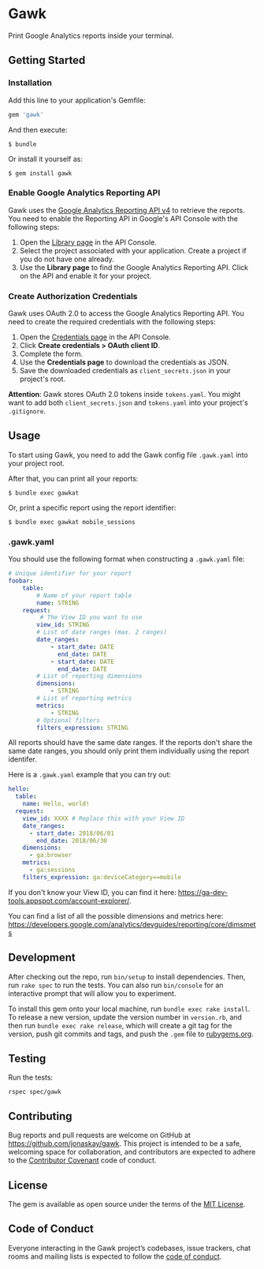 # Gawk

Print Google Analytics reports inside your terminal.

## Getting Started

### Installation

Add this line to your application's Gemfile:

```ruby
gem 'gawk'
```

And then execute:

    $ bundle

Or install it yourself as:

    $ gem install gawk

### Enable Google Analytics Reporting API

Gawk uses the [Google Analytics Reporting API v4](https://developers.google.com/analytics/devguides/reporting/core/v4/) to retrieve the reports. You need to enable the Reporting API in Google's API Console with the following steps:

1. Open the [Library page](https://console.developers.google.com/apis/library) in the API Console.
2. Select the project associated with your application. Create a project if you do not have one already.
3. Use the **Library page** to find the Google Analytics Reporting API. Click on the API and enable it for your project.

### Create Authorization Credentials

Gawk uses OAuth 2.0 to access the Google Analytics Reporting API. You need to create the required credentials with the following steps:

1. Open the [Credentials page](https://console.developers.google.com/apis/credentials) in the API Console.
2. Click **Create credentials > OAuth client ID**.
3. Complete the form.
4. Use the **Credentials page** to download the credentials as JSON.
5. Save the downloaded credentials as `client_secrets.json` in your project's root.

**Attention**: Gawk stores OAuth 2.0 tokens inside `tokens.yaml`. You might want to add both `client_secrets.json` and `tokens.yaml` into your project's `.gitignore`.

## Usage

To start using Gawk, you need to add the Gawk config file `.gawk.yaml` into your project root.

After that, you can print all your reports:

    $ bundle exec gawkat

Or, print a specific report using the report identifier:

    $ bundle exec gawkat mobile_sessions

### .gawk.yaml

You should use the following format when constructing a `.gawk.yaml` file:

```yaml
# Unique identifier for your report
foobar:
    table:
        # Name of your report table
        name: STRING
    request:
         # The View ID you want to use
        view_id: STRING
        # List of date ranges (max. 2 ranges)
        date_ranges:
            - start_date: DATE
              end_date: DATE
            - start_date: DATE
              end_date: DATE
        # List of reporting dimensions
        dimensions:
            - STRING
        # List of reporting metrics
        metrics:
            - STRING
        # Optional filters
        filters_expression: STRING
```

All reports should have the same date ranges. If the reports don't share the same date ranges, you should only print them individually using the report identifer.

Here is a `.gawk.yaml` example that you can try out:

```yaml
hello:
  table:
    name: Hello, world!
  request:
    view_id: XXXX # Replace this with your View ID
    date_ranges:
      - start_date: 2018/06/01
        end_date: 2018/06/30
    dimensions:
      - ga:browser
    metrics:
      - ga:sessions
    filters_expression: ga:deviceCategory==mobile
```


If you don't know your View ID, you can find it here: https://ga-dev-tools.appspot.com/account-explorer/.

You can find a list of all the possible dimensions and metrics here: https://developers.google.com/analytics/devguides/reporting/core/dimsmets


##

## Development

After checking out the repo, run `bin/setup` to install dependencies. Then, run `rake spec` to run the tests. You can also run `bin/console` for an interactive prompt that will allow you to experiment.

To install this gem onto your local machine, run `bundle exec rake install`. To release a new version, update the version number in `version.rb`, and then run `bundle exec rake release`, which will create a git tag for the version, push git commits and tags, and push the `.gem` file to [rubygems.org](https://rubygems.org).

## Testing

Run the tests:

```
rspec spec/gawk
```

## Contributing

Bug reports and pull requests are welcome on GitHub at https://github.com/jonaskay/gawk. This project is intended to be a safe, welcoming space for collaboration, and contributors are expected to adhere to the [Contributor Covenant](http://contributor-covenant.org) code of conduct.

## License

The gem is available as open source under the terms of the [MIT License](https://opensource.org/licenses/MIT).

## Code of Conduct

Everyone interacting in the Gawk project’s codebases, issue trackers, chat rooms and mailing lists is expected to follow the [code of conduct](https://github.com/[USERNAME]/gawk/blob/master/CODE_OF_CONDUCT.md).
